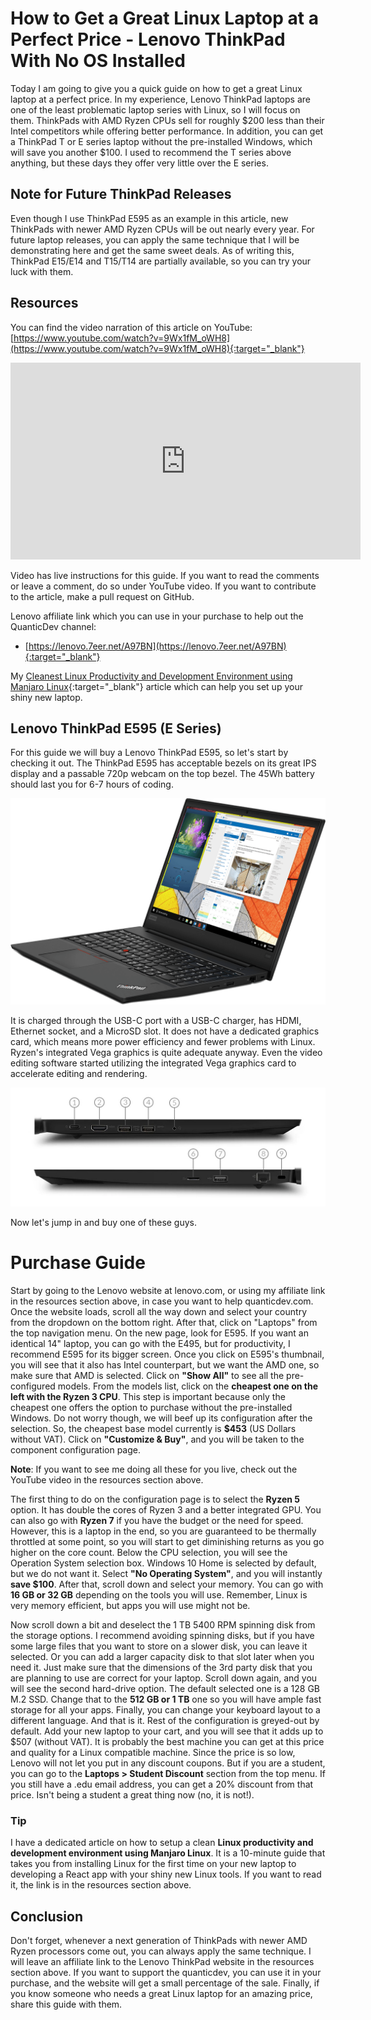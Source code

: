 # How to Get a Great Linux Laptop at a Perfect Price - Lenovo ThinkPad With No OS Installed
Today I am going to give you a quick guide on how to get a great Linux laptop at a perfect price. In my experience, Lenovo ThinkPad laptops are one of the least problematic laptop series with Linux, so I will focus on them. ThinkPads with AMD Ryzen CPUs sell for roughly $200 less than their Intel competitors while offering better performance. In addition, you can get a ThinkPad T or E series laptop without the pre-installed Windows, which will save you another $100. I used to recommend the T series above anything, but these days they offer very little over the E series.

## Note for Future ThinkPad Releases
Even though I use ThinkPad E595 as an example in this article, new ThinkPads with newer AMD Ryzen CPUs will be out nearly every year. For future laptop releases, you can apply the same technique that I will be demonstrating here and get the same sweet deals. As of writing this, ThinkPad E15/E14 and T15/T14 are partially available, so you can try your luck with them.

## Resources
You can find the video narration of this article on YouTube: [https://www.youtube.com/watch?v=9Wx1fM_oWH8](https://www.youtube.com/watch?v=9Wx1fM_oWH8){:target="_blank"}

<iframe width="560" height="315" src="https://www.youtube.com/embed/9Wx1fM_oWH8" frameborder="0" allow="accelerometer; autoplay; encrypted-media; gyroscope; picture-in-picture" allowfullscreen></iframe>

Video has live instructions for this guide. If you want to read the comments or leave a comment, do so under YouTube video. If you want to contribute to the article, make a pull request on GitHub.

Lenovo affiliate link which you can use in your purchase to help out the QuanticDev channel:
* [https://lenovo.7eer.net/A97BN](https://lenovo.7eer.net/A97BN){:target="_blank"}

My [Cleanest Linux Productivity and Development Environment using Manjaro Linux](/articles/manjaro-linux-productivity-machine){:target="_blank"} article which can help you set up your shiny new laptop.

## Lenovo ThinkPad E595 (E Series)
For this guide we will buy a Lenovo ThinkPad E595, so let's start by checking it out. The ThinkPad E595 has acceptable bezels on its great IPS display and a passable 720p webcam on the top bezel. The 45Wh battery should last you for 6-7 hours of coding.

![Lenovo ThinkPad E595](images/lenovo_thinkpad_e595.png)

It is charged through the USB-C port with a USB-C charger, has HDMI, Ethernet socket, and a MicroSD slot. It does not have a dedicated graphics card, which means more power efficiency and fewer problems with Linux. Ryzen's integrated Vega graphics is quite adequate anyway. Even the video editing software started utilizing the integrated Vega graphics card to accelerate editing and rendering.

![Lenovo ThinkPad E595 Ports](images/lenovo_thinkpad_e595_ports.jpg)

Now let's jump in and buy one of these guys.

# Purchase Guide
Start by going to the Lenovo website at lenovo.com, or using my affiliate link in the resources section above, in case you want to help quanticdev.com. Once the website loads, scroll all the way down and select your country from the dropdown on the bottom right. After that, click on "Laptops" from the top navigation menu. On the new page, look for E595. If you want an identical 14" laptop, you can go with the E495, but for productivity, I recommend E595 for its bigger screen. Once you click on E595's thumbnail, you will see that it also has Intel counterpart, but we want the AMD one, so make sure that AMD is selected. Click on **"Show All"** to see all the pre-configured models. From the models list, click on the **cheapest one on the left with the Ryzen 3 CPU**. This step is important because only the cheapest one offers the option to purchase without the pre-installed Windows. Do not worry though, we will beef up its configuration after the selection. So, the cheapest base model currently is **$453** (US Dollars without VAT). Click on **"Customize & Buy"**, and you will be taken to the component configuration page.

**Note**: If you want to see me doing all these for you live, check out the YouTube video in the resources section above.

The first thing to do on the configuration page is to select the **Ryzen 5** option. It has double the cores of Ryzen 3 and a better integrated GPU. You can also go with **Ryzen 7** if you have the budget or the need for speed. However, this is a laptop in the end, so you are guaranteed to be thermally throttled at some point, so you will start to get diminishing returns as you go higher on the core count. Below the CPU selection, you will see the Operation System selection box. Windows 10 Home is selected by default, but we do not want it. Select **"No Operating System"**, and you will instantly **save $100**. After that, scroll down and select your memory. You can go with **16 GB or 32 GB** depending on the tools you will use. Remember, Linux is very memory efficient, but apps you will use might not be.

Now scroll down a bit and deselect the 1 TB 5400 RPM spinning disk from the storage options. I recommend avoiding spinning disks, but if you have some large files that you want to store on a slower disk, you can leave it selected. Or you can add a larger capacity disk to that slot later when you need it. Just make sure that the dimensions of the 3rd party disk that you are planning to use are correct for your laptop. Scroll down again, and you will see the second hard-drive option. The default selected one is a 128 GB M.2 SSD. Change that to the **512 GB or 1 TB** one so you will have ample fast storage for all your apps. Finally, you can change your keyboard layout to a different language. And that is it. Rest of the configuration is greyed-out by default. Add your new laptop to your cart, and you will see that it adds up to $507 (without VAT). It is probably the best machine you can get at this price and quality for a Linux compatible machine. Since the price is so low, Lenovo will not let you put in any discount coupons. But if you are a student, you can go to the **Laptops > Student Discount** section from the top menu. If you still have a .edu email address, you can get a 20% discount from that price. Isn't being a student a great thing now (no, it is not!).

### Tip
I have a dedicated article on how to setup a clean **Linux productivity and development environment using Manjaro Linux**. It is a 10-minute guide that takes you from installing Linux for the first time on your new laptop to developing a React app with your shiny new Linux tools. If you want to read it, the link is in the resources section above.

## Conclusion
Don't forget, whenever a next generation of ThinkPads with newer AMD Ryzen processors come out, you can always apply the same technique. I will leave an affiliate link to the Lenovo ThinkPad website in the resources section above. If you want to support the quanticdev, you can use it in your purchase, and the website will get a small percentage of the sale. Finally, if you know someone who needs a great Linux laptop for an amazing price, share this guide with them.
